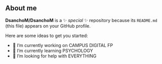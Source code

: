 ## About me


**DsanchoM/DsanchoM** is a ✨ _special_ ✨ repository because its `README.md` (this file) appears on your GitHub profile.

Here are some ideas to get you started:

- 🔭 I’m currently working on CAMPUS DIGITAL FP
- 🌱 I’m currently learning PSYCHOLOGY
- 🤔 I’m looking for help with EVERYTHING
